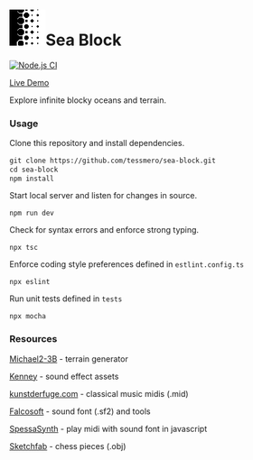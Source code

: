 

<h1>
<img src="https://github.com/tessmero/sea-block/raw/main/tests/gfx/test-images/octagon-transition.png"/>Sea Block</h1>

[![Node.js CI](https://github.com/tessmero/sea-block/actions/workflows/node.js.yml/badge.svg)](https://github.com/tessmero/sea-block/actions/workflows/node.js.yml)

[Live Demo](https://tessmero.github.io/sea-block)


Explore infinite blocky oceans and terrain. 

### Usage

Clone this repository and install dependencies.

```
git clone https://github.com/tessmero/sea-block.git
cd sea-block
npm install
```

Start local server and listen for changes in source.

```
npm run dev
```

Check for syntax errors and enforce strong typing.

```
npx tsc
```

Enforce coding style preferences defined in `estlint.config.ts`

```
npx eslint 
```

Run unit tests defined in `tests`

```
npx mocha
```

### Resources

[Michael2-3B](https://github.com/Michael2-3B/Procedural-Perlin-Terrain) - terrain generator

[Kenney](https://kenney.nl/assets/ui-audio) - sound effect assets

[kunstderfuge.com](https://www.kunstderfuge.com) - classical music midis (.mid)

[Falcosoft](https://falcosoft.hu/softwares.html#midiplayer) - sound font (.sf2) and tools

[SpessaSynth](https://spessasus.github.io/SpessaSynth/) - play midi with sound font in javascript

[Sketchfab](https://sketchfab.com/robie1/collections/low-poly-chess-set) - chess pieces (.obj)